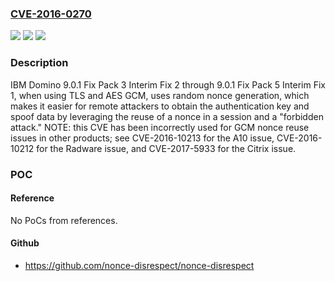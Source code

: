 ### [CVE-2016-0270](https://cve.mitre.org/cgi-bin/cvename.cgi?name=CVE-2016-0270)
![](https://img.shields.io/static/v1?label=Product&message=n%2Fa&color=blue)
![](https://img.shields.io/static/v1?label=Version&message=n%2Fa&color=blue)
![](https://img.shields.io/static/v1?label=Vulnerability&message=n%2Fa&color=brighgreen)

### Description

IBM Domino 9.0.1 Fix Pack 3 Interim Fix 2 through 9.0.1 Fix Pack 5 Interim Fix 1, when using TLS and AES GCM, uses random nonce generation, which makes it easier for remote attackers to obtain the authentication key and spoof data by leveraging the reuse of a nonce in a session and a "forbidden attack." NOTE: this CVE has been incorrectly used for GCM nonce reuse issues in other products; see CVE-2016-10213 for the A10 issue, CVE-2016-10212 for the Radware issue, and CVE-2017-5933 for the Citrix issue.

### POC

#### Reference
No PoCs from references.

#### Github
- https://github.com/nonce-disrespect/nonce-disrespect

